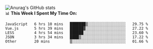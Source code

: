 
![Anurag's GitHub stats](https://github-readme-stats.vercel.app/api?username=supergczh&show_icons=true&theme=radical)
<br />
📊 **This Week I Spent My Time On:**

<!--START_SECTION:waka-->

```text
JavaScript   6 hrs 10 mins   ███████▒░░░░░░░░░░░░░░░░░   29.75 %
Vue.js       5 hrs 39 mins   ██████▓░░░░░░░░░░░░░░░░░░   27.22 %
LESS         4 hrs 54 mins   ██████░░░░░░░░░░░░░░░░░░░   23.60 %
JSON         3 hrs 34 mins   ████▒░░░░░░░░░░░░░░░░░░░░   17.22 %
Other        20 mins         ▒░░░░░░░░░░░░░░░░░░░░░░░░   01.66 %
```

<!--END_SECTION:waka-->
